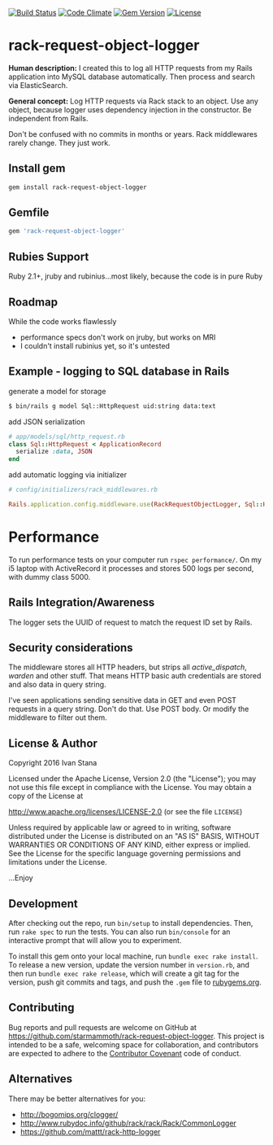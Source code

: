 [![Build Status](http://img.shields.io/travis/starmammoth/rack-request-object-logger.svg?style=flat-square)](https://travis-ci.org/starmammoth/rack-request-object-logger)
[![Code Climate](http://img.shields.io/codeclimate/github/starmammoth/rack-request-object-logger.svg?style=flat-square)](https://codeclimate.com/github/starmammoth/rack-request-object-logger)
[![Gem Version](http://img.shields.io/gem/v/rack-request-object-logger.svg?style=flat-square)](https://rubygems.org/gems/rack-request-object-logger)
[![License](http://img.shields.io/:license-apache-blue.svg?style=flat-square)](http://www.apache.org/licenses/LICENSE-2.0.html)

# rack-request-object-logger

**Human description:** I created this to log all HTTP requests from my Rails application into MySQL database automatically. Then process and search via ElasticSearch.

**General concept:** Log HTTP requests via Rack stack to an object. Use any object, because logger uses dependency injection in the constructor. Be independent from Rails.

Don't be confused with no commits in months or years. Rack middlewares rarely change. They just work.

## Install gem

```bash
gem install rack-request-object-logger
```

## Gemfile

```ruby
gem 'rack-request-object-logger'
```

## Rubies Support

Ruby 2.1+, jruby and rubinius...most likely, because the code is in pure Ruby

## Roadmap

While the code works flawlessly

- performance specs don't work on jruby, but works on MRI
- I couldn't install rubinius yet, so it's untested

## Example - logging to SQL database in Rails

generate a model for storage

```bash
$ bin/rails g model Sql::HttpRequest uid:string data:text

```

add JSON serialization

```ruby
# app/models/sql/http_request.rb
class Sql::HttpRequest < ApplicationRecord
  serialize :data, JSON
end

```

add automatic logging via initializer

```ruby
# config/initializers/rack_middlewares.rb

Rails.application.config.middleware.use(RackRequestObjectLogger, Sql::HttpRequest)
```

# Performance

To run performance tests on your computer run `rspec performance/`. On my i5 laptop with ActiveRecord it processes and stores 500 logs per second, with dummy class 5000.

## Rails Integration/Awareness

The logger sets the UUID of request to match the request ID set by Rails.

## Security considerations

The middleware stores all HTTP headers, but strips all *active_dispatch*, *warden* and other stuff. That means HTTP basic auth credentials are stored and also data in query string.

I've seen applications sending sensitive data in GET and even POST requests in a query string. Don't do that. Use POST body. Or modify the middleware to filter out them.

## License & Author

Copyright 2016 Ivan Stana

Licensed under the Apache License, Version 2.0 (the "License");
you may not use this file except in compliance with the License.
You may obtain a copy of the License at

http://www.apache.org/licenses/LICENSE-2.0 (or see the file `LICENSE`)

Unless required by applicable law or agreed to in writing, software
distributed under the License is distributed on an "AS IS" BASIS,
WITHOUT WARRANTIES OR CONDITIONS OF ANY KIND, either express or implied.
See the License for the specific language governing permissions and
limitations under the License.

...Enjoy

## Development

After checking out the repo, run `bin/setup` to install dependencies. Then, run `rake spec` to run the tests. You can also run `bin/console` for an interactive prompt that will allow you to experiment.

To install this gem onto your local machine, run `bundle exec rake install`. To release a new version, update the version number in `version.rb`, and then run `bundle exec rake release`, which will create a git tag for the version, push git commits and tags, and push the `.gem` file to [rubygems.org](https://rubygems.org).

## Contributing

Bug reports and pull requests are welcome on GitHub at https://github.com/starmammoth/rack-request-object-logger. This project is intended to be a safe, welcoming space for collaboration, and contributors are expected to adhere to the [Contributor Covenant](http://contributor-covenant.org) code of conduct.

## Alternatives

There may be better alternatives for you:

- http://bogomips.org/clogger/
- http://www.rubydoc.info/github/rack/rack/Rack/CommonLogger
- https://github.com/mattt/rack-http-logger
